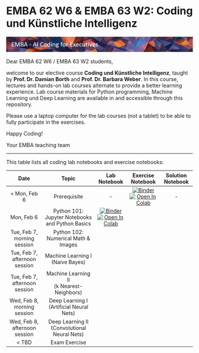 # EMBA 62 W6 & EMBA 63 W2: Coding und Künstliche Intelligenz

![Course Banner](assets/banner.png)

Dear EMBA 62 W6 / EMBA 63 W2 students,

welcome to our elective course **Coding und Künstliche Intelligenz**, taught by **Prof. Dr. Damian Borth** and **Prof. Dr. Barbara Weber**. In this course, lectures and hands-on lab courses alternate to provide a better learning experience. Lab course materials for Python programming, Machine Learning und Deep Learning are available in and accessible through this repository.

Please use a laptop computer for the lab courses (not a tablet) to be able to fully participate in the exercises.

Happy Coding!

Your EMBA teaching team

---

This table lists all coding lab notebooks and exercise notebooks:


| Date                      |  Topic                            |  Lab Notebook                       | Exercise Notebook | Solution Notebook | 
|:-----------------------:|:---------------------------------:|:-------------------------------:|:-------:|:-------:|
|  < Mon, Feb 6 | Prerequisite | - | [![Binder](https://mybinder.org/badge_logo.svg)](https://mybinder.org/v2/gh/HSG-AIML-Teaching/EMBA2023-Lab/main?filepath=lab_00%2FTest.ipynb)</br>[![Open In Colab](https://colab.research.google.com/assets/colab-badge.svg)](https://colab.research.google.com/github/HSG-AIML-Teaching/EMBA2023-Lab/blob/main/lab_00/Test.ipynb)| - |
| Mon, Feb 6               |  Python 101: Jupyter Notebooks and Python Basics               |   [![Binder](https://mybinder.org/badge_logo.svg)](https://mybinder.org/v2/gh/HSG-AIML-Teaching/EMBA2023-Lab/main?filepath=lab_01%2Flab_01.ipynb)</br>[![Open In Colab](https://colab.research.google.com/assets/colab-badge.svg)](https://colab.research.google.com/github/HSG-AIML-Teaching/EMBA2023-Lab/blob/main/lab_01/lab_01.ipynb)                              |  |  |
| Tue, Feb 7, morning session       |  Python 102: Numerical Math & Images                |  |  |  |
| Tue, Feb 7, afternoon session     |  Machine Learning I<br/>(Naive Bayes)               |  |  |  |
| Tue, Feb 7, afternoon session     |  Machine Learning II<br/>(k Nearest-Neighbors)      |  |  |  |
| Wed, Feb 8, morning session       |  Deep Learning I<br/>(Artificial Neural Nets)       |  |  |  |
| Wed, Feb 8, afternoon session     |  Deep Learning II<br/>(Convolutional Neural Nets)   |  |  |  |
| < TBD                             |  Exam Exercise                                      |  |  |  |